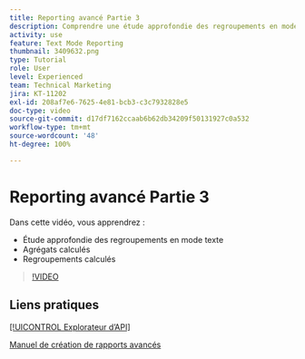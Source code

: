 ```yaml
---
title: Reporting avancé Partie 3
description: Comprendre une étude approfondie des regroupements en mode texte, des agrégats calculés et des regroupements calculés.
activity: use
feature: Text Mode Reporting
thumbnail: 3409632.png
type: Tutorial
role: User
level: Experienced
team: Technical Marketing
jira: KT-11202
exl-id: 208af7e6-7625-4e81-bcb3-c3c7932828e5
doc-type: video
source-git-commit: d17df7162ccaab6b62db34209f50131927c0a532
workflow-type: tm+mt
source-wordcount: '48'
ht-degree: 100%

---
```


# Reporting avancé Partie 3

Dans cette vidéo, vous apprendrez :

* Étude approfondie des regroupements en mode texte
* Agrégats calculés
* Regroupements calculés

>[!VIDEO](https://video.tv.adobe.com/v/3409635/?quality=12&learn=on&enablevpops)

## Liens pratiques

[[!UICONTROL Explorateur d’API]](https://developer.adobe.com/workfront/api-explorer/)

[Manuel de création de rapports avancés](/help/assets/advanced-reporting-manual.pdf)

